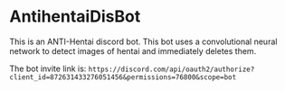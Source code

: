# AntihentaiDisBot

This is an ANTI-Hentai discord bot. This bot uses a convolutional neural network to detect images of hentai and immediately deletes them.

The bot invite link is: `https://discord.com/api/oauth2/authorize?client_id=872631433276051456&permissions=76800&scope=bot`
